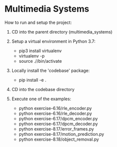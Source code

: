 # Multimedia Systems

How to run and setup the project:

1. CD into the parent directory (multimedia_systems)

2. Setup a virtual environment in Python 3.7:
    - pip3 install virtualenv
    - virtualenv -p <python executable> <env name>
    - source ./<env name>/bin/activate

3. Locally install the 'codebase' package:
   - pip install -e .

4. CD into the codebase directory

5. Execute one of the examples:
   - python exercise-6.16/rle_encoder.py
   - python exercise-6.16/rle_decoder.py
   - python exercise-6.17/dpcm_encoder.py
   - python exercise-6.17/dpcm_decoder.py
   - python exercise-8.17/error_frames.py
   - python exercise-8.17/motion_prediction.py
   - python exercise-8.18/object_removal.py
